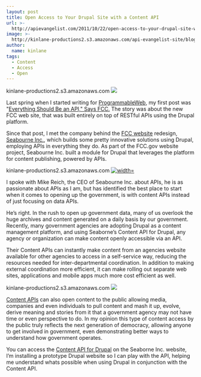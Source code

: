 ```yaml
---
layout: post
title: Open Access to Your Drupal Site with a Content API
url: >-
  http://apievangelist.com/2011/10/22/open-access-to-your-drupal-site-with-a-content-api/
image: >-
  http://kinlane-productions2.s3.amazonaws.com/api-evangelist-site/blog/Content-API-Drupal-1.png
author:
  name: kinlane
tags:
  - Content
  - Access
  - Open
---
```

kinlane-productions2.s3.amazonaws.com [![](http://kinlane-productions.s3.amazonaws.com/api-evangelist/seabourne-inc/Seabourne.png)](http://seabourneinc.com/ "Seaborne Inc.")

Last spring when I started writing for [ProgrammableWeb](http://blog.programmableweb.com "ProgrammableWeb"), my first post was "[Everything Should Be an API," Says FCC.](http://blog.programmableweb.com/2011/04/06/everything-should-be-an-api-says-fcc/ "Everything Site Should Be An API") The story was about the new FCC web site, that was built entirely on top of RESTful APIs using the Drupal platform.

Since that post, I met the company behind the [FCC website](http://www.fcc.gov/ "FCC Website") redesign, [Seabourne Inc.](http://seabourneinc.com/ "Seaborne Inc."), which builds some pretty innovative solutions using Drupal, employing APIs in everything they do. As part of the FCC.gov website project, Seabourne Inc. built a module for Drupal that leverages the platform for content publishing, powered by APIs.

kinlane-productions2.s3.amazonaws.com [![ width=](http://kinlane-productions.s3.amazonaws.com/api-evangelist/fcc/FCC-Logo.jpg)](http://www.fcc.gov/ "Seaborne Inc.")

I spoke with Mike Reich, the CEO of Seabourne Inc. about APIs, he is as passionate about APIs as I am, but has identified the best place to start when it comes to opening up the government, is with content APIs instead of just focusing on data APIs.

He’s right. In the rush to open up government data, many of us overlook the huge archives and content generated on a daily basis by our government. Recently, many government agencies are adopting Drupal as a content management platform, and using Seaborne’s Content API for Drupal, any agency or organization can make content openly accessible via an API.

Their Content APIs can instantly make content from an agencies website available for other agencies to access in a self-service way, reducing the resources needed for inter-departmental coordination. In addition to making external coordination more efficient, it can make rolling out separate web sites, applications and mobile apps much more cost efficient as well.

kinlane-productions2.s3.amazonaws.com [![](http://kinlane-productions.s3.amazonaws.com/api-evangelist/seabourne-inc/Content-API-Drupal-1.png)](http://seabourneinc.com/projects/contentapi/ "Seaborne Inc.")

[Content APIs](http://seabourneinc.com/projects/contentapi/ "Content APIs") can also open content to the public allowing media, companies and even individuals to pull content and mash it up, evolve, derive meaning and stories from it that a government agency may not have time or even perspective to do. In my opinion this type of content access by the public truly reflects the next generation of democracy, allowing anyone to get involved in government, even demonstrating better ways to understand how government operates.

You can access the [Content API for Drupal](http://seabourneinc.com/projects/contentapi/ "Content API for Drupal") on the Seaborne Inc. website, I’m installing a prototype Drupal website so I can play with the API, helping me understand whats possible when using Drupal in conjunction with the Content API.